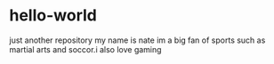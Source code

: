 # hello-world
just another repository
my name is nate im a big fan of sports such as martial arts and soccor.i also love gaming

